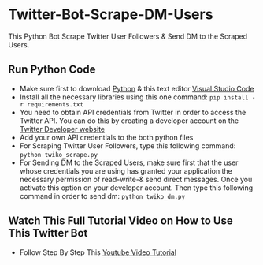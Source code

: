 # Twitter-Bot-Scrape-DM-Users
 This Python Bot Scrape Twitter User Followers & Send DM to the Scraped Users.
 
 ## Run Python Code
 - Make sure first to download [Python](https://www.python.org/downloads/) & this text editor [Visual Studio Code](https://code.visualstudio.com/download)
 - Install all the necessary libraries using this one command: `pip install -r requirements.txt`
 - You need to obtain API credentials from Twitter in order to access the Twitter API. You can do this by creating a developer account on the [Twitter Developer website](https://developer.twitter.com/)
 - Add your own API credentials to the both python files
 - For Scraping Twitter User Followers, type this following command: `python twiko_scrape.py`
 - For Sending DM to the Scraped Users, make sure first that the user whose credentials you are using has granted your application the necessary permission of read-write-& send direct messages. Once you activate this option on your developer account. Then type this following command in order to send dm: `python twiko_dm.py`

## Watch This Full Tutorial Video on How to Use This Twitter Bot
 - Follow Step By Step This [Youtube Video Tutorial](https://youtu.be/tlmzXXpL9co)
